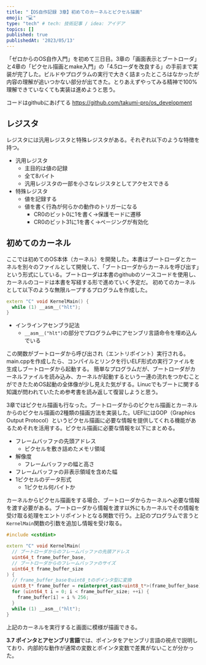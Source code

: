 ```yaml
---
title: "【OS自作記録 3章】初めてのカーネルとピクセル描画"
emoji: "💻"
type: "tech" # tech: 技術記事 / idea: アイデア
topics: []
published: true
publishedAt: '2023/05/13'
---
```


「ゼロからのOS自作入門」を初めて三日目。3章の「画面表示とブートローダ」と4章の「ピクセル描画とmake入門」の「4.5ローダを改良する」の手前まで実装が完了した。ビルドやプログラムの実行で大きく詰まったところはなかったが内容の理解が追いつかない部分が出てきた。とりあえずやってみる精神で100%理解できていなくても実装は進めようと思う。

コードはgithubにあげてる
https://github.com/takumi-pro/os_development


## レジスタ
レジスタには汎用レジスタと特殊レジスタがある。それぞれ以下のような特徴を持つ。

- 汎用レジスタ
  - 主目的は値の記録
  - 全て8バイト
  - 汎用レジスタの一部を小さなレジスタとしてアクセスできる
- 特殊レジスタ
  - 値を記録する
  - 値を書く行為が何らかの動作のトリガーになる
    - CR0のビット0に1を書く→保護モードに遷移
    - CR0のビット31に1を書く→ページングが有効化

## 初めてのカーネル
ここでは初めてのOS本体（カーネル）を開発した。本書はブートローダとカーネルを別々のファイルとして開発して、「ブートローダからカーネルを呼び出す」という形式にしている。ブートローダは本書のgithubのソースコードを使用し、カーネルのコードは本書を写経する形で進めていく予定だ。
初めてのカーネルとして以下のような無限ループするプログラムを作成した。

```cpp:main.cpp
extern "C" void KernelMain() {
  while (1) __asm__("hlt");
}
```

- インラインアセンブラ記法
  - `__asm__("hlt")`の部分でプログラム中にアセンブリ言語命令を埋め込んでいる

この関数がブートローダから呼び出され（エントリポイント）実行される。main.cppを作成したら、コンパイルとリンクを行いELF形式の実行ファイルを生成しブートローダから起動する。
簡単なプログラムだが、ブートローダがカーネルファイルを読み込み、カーネルが起動するという一連の流れをつかむことができたためOS起動の全体像が少し見えた気がする。Linucでもブートに関する知識が問われていたため参考書を読み返して復習しようと思う。

3章ではピクセル描画も行なった。ブートローダからのピクセル描画とカーネルからのピクセル描画の2種類の描画方法を実装した。UEFIにはGOP（Graphics Output Protocol）というピクセル描画に必要な情報を提供してくれる機能があるためそれを活用する。ピクセル描画に必要な情報を以下にまとめる。

- フレームバッファの先頭アドレス
  - ピクセルを敷き詰めたメモリ領域
- 解像度
  - フレームバッファの幅と高さ
- フレームバッファの非表示領域を含めた幅
- 1ピクセルのデータ形式
  - 1ピクセル何バイトか

カーネルからピクセル描画をする場合、ブートローダからカーネルへ必要な情報を渡す必要がある。ブートローダから情報を渡す以外にもカーネルでその情報を受け取る処理をエントリポイントとなる関数で行う。上記のプログラムで言うと`KernelMain`関数の引数を追加し情報を受け取る。

```cpp:main.cpp
#include <cstdint>

extern "C" void KernelMain(
  // ブートローダからのフレームバッファの先頭アドレス
  uint64_t frame_buffer_base,
  // ブートローダからのフレームバッファのサイズ
  uint64_t frame_buffer_size
) {
  // frame_buffer_baseをuint8_tのポインタ型に変換
  uint8_t* frame_buffer = reinterpret_cast<uint8_t*>(frame_buffer_base);
  for (uint64_t i = 0; i < frame_buffer_size; ++i) {
    frame_buffer[i] = i % 256;
  }
  while (1) __asm__("hlt");
}
```

上記のカーネルを実行すると画面に模様が描画できる。

**3.7 ポインタとアセンブリ言語**では、ポインタをアセンブリ言語の視点で説明しており、内部的な動作が通常の変数とポインタ変数で差異がないことが分かった。

